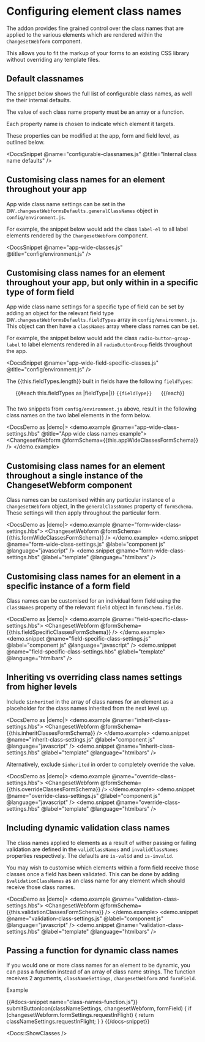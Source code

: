 # Configuring element class names

The addon provides fine grained control over the class names that are applied to the various elements which are rendered within the `ChangesetWebform` component. 

This allows you to fit the markup of your forms to an existing CSS library without overriding any template files.

## Default classnames

The snippet below shows the full list of configurable class names, as well the their internal defaults.

The value of each class name property must be an array or a function.

Each property name is chosen to indicate which element it targets.

These properties can be modified at the app, form and field level, as outlined below.

<DocsSnippet @name="configurable-classnames.js" @title="Internal class name defaults" />

## Customising class names for an element throughout your app

App wide class name settings can be set in the `ENV.changesetWebformsDefaults.generalClassNames` object in `config/environment.js`.

For example, the snippet below would add the class `label-el` to all label elements rendered by the `ChangesetWebform` component. 

<DocsSnippet @name="app-wide-classes.js" @title="config/environment.js" />

## Customising class names for an element throughout your app, but only within in a specific type of form field

App wide class name settings for a specific type of field can be set by adding an object for the relevant field type `ENV.changesetWebformsDefaults.fieldTypes` array in `config/environment.js`. This object can then have a `classNames` array where class names can be set.

For example, the snippet below would add the class `radio-button-group-label` to label elements rendered in all `radioButtonGroup` fields throughout the app.

<DocsSnippet @name="app-wide-field-specific-classes.js" @title="config/environment.js" />

The {{this.fieldTypes.length}} built in fields have the following `fieldTypes`:

<ul>
{{#each this.fieldTypes as |fieldType|}}
  <code style="display: inline-block; margin: 0 20px 10px 0;">{{fieldType}}</code>
{{/each}}
</ul>

The two snippets from `config/environment.js` above, result in the following class names on the two label elements in the form below.

<DocsDemo as |demo|>
  <demo.example @name="app-wide-class-settings.hbs" @title="App wide class names example">
    <ChangesetWebform @formSchema={{this.appWideClassesFormSchema}} />
  </demo.example>
</DocsDemo>

## Customising class names for an element throughout a single instance of the ChangesetWebform component

Class names can be customised within any particular instance of a `ChangesetWebform` object, in the `generalClassNames` property of `formSchema`. These settings will then apply throughout the particular form.

<DocsDemo as |demo|>
  <demo.example @name="form-wide-class-settings.hbs">
    <ChangesetWebform @formSchema={{this.formWideClassesFormSchema}} />
  </demo.example>
  <demo.snippet @name="form-wide-class-settings.js" @label="component js" @language="javascript" />
  <demo.snippet @name="form-wide-class-settings.hbs" @label="template" @language="htmlbars" />
</DocsDemo>

## Customising class names for an element in a specific instance of a form field

Class names can be customised for an individual form field using the `classNames` property of the relevant `field` object in `formSchema.fields`. 

<DocsDemo as |demo|>
  <demo.example @name="field-specific-class-settings.hbs">
    <ChangesetWebform @formSchema={{this.fieldSpecificClassesFormSchema}} />
  </demo.example>
  <demo.snippet @name="field-specific-class-settings.js" @label="component js" @language="javascript" />
  <demo.snippet @name="field-specific-class-settings.hbs" @label="template" @language="htmlbars" />
</DocsDemo>

## Inheriting vs overriding class names settings from higher levels

Include  `$inherited` in the array of class names for an element as a placeholder for the class names inherited from the next level up.

<DocsDemo as |demo|>
  <demo.example @name="inherit-class-settings.hbs">
    <ChangesetWebform @formSchema={{this.inheritClassesFormSchema}} />
  </demo.example>
  <demo.snippet @name="inherit-class-settings.js" @label="component js" @language="javascript" />
  <demo.snippet @name="inherit-class-settings.hbs" @label="template" @language="htmlbars" />
</DocsDemo>

Alternatively, exclude `$inherited` in order to completely override the value.

<DocsDemo as |demo|>
  <demo.example @name="override-class-settings.hbs">
    <ChangesetWebform @formSchema={{this.overrideClassesFormSchema}} />
  </demo.example>
  <demo.snippet @name="override-class-settings.js" @label="component js" @language="javascript" />
  <demo.snippet @name="override-class-settings.hbs" @label="template" @language="htmlbars" />
</DocsDemo>

## Including dynamic validation class names

The class names applied to elements as a result of wither passing or failing validation are defined in the `validClassNames` and `invalidClassNames` properties respectively. The defaults are `is-valid` and `is-invalid`.

You may wish to customise which elements within a form field receive those classes once a field has been validated. This can be done by adding `$validationClassNames` as an class name for any element which should receive those class names. 

<DocsDemo as |demo|>
  <demo.example @name="validation-class-settings.hbs">
    <ChangesetWebform @formSchema={{this.validationClassesFormSchema}} />
  </demo.example>
  <demo.snippet @name="validation-class-settings.js" @label="component js" @language="javascript" />
  <demo.snippet @name="validation-class-settings.hbs" @label="template" @language="htmlbars" />
</DocsDemo>
## Passing a function for dynamic class names
<!-- TODO document when this runs -->

If you would one or more class names for an element to be dynamic, you can pass a function instead of an array of class name strings. The function receives 2 arguments, `classNameSettings`, `changesetWebform` and `formField`.

Example

{{#docs-snippet name="class-names-function.js"}}
submitButtonIcon(classNameSettings, changesetWebform, formField) {
  if (changesetWebform.formSettings.requestInFlight) {
    return classNameSettings.requestInFlight;
  }
}
{{/docs-snippet}}

<Docs::ShowClasses />


